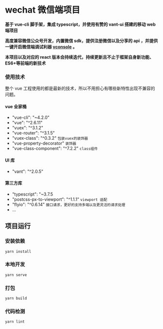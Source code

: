 # wechat 微信端项目

**基于 vue-cli 脚手架，集成 typescript，并使用有赞的 vant-ui 搭建的移动 web 端项目**

**高度兼容微信公众号开发，内置微信 sdk，提供注册微信以及分享的 api ，并提供一键开启微信端调试利器 [vconsole](https://github.com/Tencent/vConsole/blob/dev/README_CN.md) 。**

**本项目以及对应的 react 版本会持续迭代，持续更新且不止于框架自身新功能、ES6+等前端的新技术**

### 使用技术

整个 vue 工程使用的都是最新的技术，所以不用担心有哪些新特性出现不兼容的问题。

#### vue 全家桶

- "vue-cli": "~4.2.0"
- "vue": "^2.6.11"
- "vuex": "^3.1.2"
- "vue-router": "^3.1.5"
- "vuex-class": "^0.3.2" `包装vuex的装饰器`
- "vue-property-decorator" `装饰器`
- "vue-class-component": "^7.2.2" `class组件`

#### UI 库

- "vant": "^2.0.5"

#### 第三方库

- "typescript": "~3.7.5
- "postcss-px-to-viewport": "^1.1.1" `viewport 适配`
- "flyio": "^0.6.14" `接口请求，更好的支持多端以及更灵活的请求处理`
- ...

## 项目运行

### 安装依赖

```
yarn install
```

### 本地开发

```
yarn serve
```

### 打包

```
yarn build
```

### 代码检测

```
yarn lint
```
